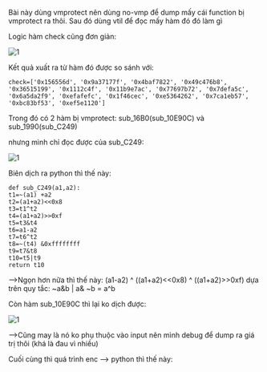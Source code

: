 Bài này dùng vmprotect nên dùng no-vmp để dump mấy cái function bị vmprotect ra thôi. Sau đó dùng vtil để đọc mấy hàm đó đó làm gì

Logic hàm check cũng đơn giản:

![1](https://user-images.githubusercontent.com/84214843/142714552-279e78f5-a7cc-45ba-bab0-6d673b7a7498.png)

Kết quả xuất ra từ hàm đó được so sánh với:

    check=['0x156556d', '0x9a37177f', '0x4baf7822', '0x49c476b8', '0x36515199', '0x1112c4f', '0x11b9e7ac', '0x77697b72', '0x7defa5c', '0x6a5da2f9', '0xefafefc', '0x1f46cec', '0xe5364262', '0x7ca1eb57', '0xbc83bf53', '0xef5e1120']


Trong đó có 2 hàm bị vmprotect: sub_16B0(sub_10E90C) và sub_1990(sub_C249)

nhưng mình chỉ đọc được của sub_C249:

![1](https://user-images.githubusercontent.com/84214843/142714633-5517a1d5-6d36-4dd9-8ab5-60cebc04e744.png)

Biên dịch ra python thì thế này:
    
    def sub_C249(a1,a2):
    t1=~(a1) +a2
    t2=(a1+a2)<<0x8
    t3=t1^t2
    t4=(a1+a2)>>0xf
    t5=t3&t4
    t6=a1-a2
    t7=t6^t2
    t8=~(t4) &0xffffffff
    t9=t7&t8
    t10=t5|t9
    return t10

-->Ngọn hơn nữa thì thế này: (a1-a2) ^ ((a1+a2)<<0x8) ^ ((a1+a2)>>0xf) dựa trên quy tắc: ~a&b | a& ~b = a^b

Còn hàm sub_10E90C thì lại ko dịch được: 

![1](https://user-images.githubusercontent.com/84214843/142714746-d8bf6f1b-ac4b-4bb7-b5b1-a5a8966446a2.png)

-->Cũng may là nó ko phụ thuộc vào input nên mình debug để dump ra giá trị thôi (khá là đau vì nhiều)

Cuối cùng thì quá trình enc --> python thì thế này:



     
